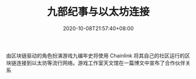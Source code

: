 ﻿---
title: "九部纪事与以太坊连接"
date: 2020-10-08T21:57:40+08:00
lastmod: 2020-10-08T16:45:40+08:00
draft: false
authors: ["Grant"]
description: "由区块链驱动的角色扮演游戏九编年史将使用 Chainlink 将其自己的社区运行的区块链连接到以太坊等流行网络。游戏工作室天文馆在一篇博文中宣布了合作伙伴关系"
featuredImage: "nine-chronicles-connects-with-ethereum.png"
tags: ["Virtual World","虚拟世界","Play to Earn"]
categories: ["news"]
news: ["虚拟世界"]
weight: 
lightgallery: true
pinned: false
recommend: false
recommend1: false
---

由区块链驱动的角色扮演游戏九编年史将使用 Chainlink 将其自己的社区运行的区块链连接到以太坊等流行网络。游戏工作室天文馆在一篇博文中宣布了合作伙伴关系

<!--more-->

